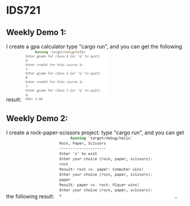 # IDS721
<h2>Weekly Demo 1:</h2>
I create a gpa calculator
type "cargo run", and you can get the following result:
<img width="233" alt="demo1" src="/img/demo1.png">
<h2>Weekly Demo 2:</h2>
I create a rock-paper-scissors project.
type "cargo run", and you can get the following result:
<img width="342" alt="minirust2" src="/img/minirust2.png">

